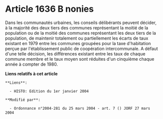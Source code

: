 # Article 1636 B nonies

Dans les communautés urbaines, les conseils délibérants peuvent décider, à la majorité des deux tiers des communes
représentant la moitié de la population ou de la moitié des communes représentant les deux tiers de la population, de
maintenir totalement ou partiellement les écarts de taux existant en 1979 entre les communes groupées pour la taxe
d'habitation perçue par l'établissement public de coopération intercommunale. A défaut d'une telle décision, les différences
existant entre les taux de chaque commune membre et le taux moyen sont réduites d'un cinquième chaque année à compter de
1980.

**Liens relatifs à cet article**

	**Liens**:

	  - HISTO: Edition du 1er janvier 2004

	**Modifié par**:

	  - Ordonnance n°2004-281 du 25 mars 2004 - art. 7 () JORF 27 mars 2004
